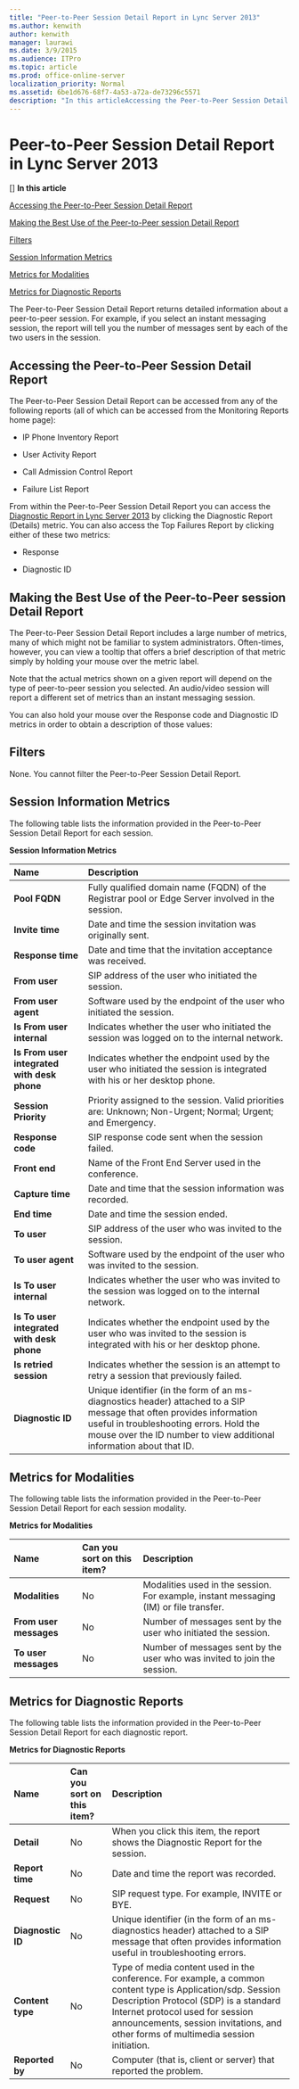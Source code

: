 ```yaml
---
title: "Peer-to-Peer Session Detail Report in Lync Server 2013"
ms.author: kenwith
author: kenwith
manager: laurawi
ms.date: 3/9/2015
ms.audience: ITPro
ms.topic: article
ms.prod: office-online-server
localization_priority: Normal
ms.assetid: 6be1d676-68f7-4a53-a72a-de73296c5571
description: "In this articleAccessing the Peer-to-Peer Session Detail ReportMaking the Best Use of the Peer-to-Peer session Detail ReportFiltersSession Information MetricsMetrics for ModalitiesMetrics for Diagnostic Reports"
---
```


# Peer-to-Peer Session Detail Report in Lync Server 2013
[]
 **In this article**
  
[Accessing the Peer-to-Peer Session Detail Report](#sectionSection0)
  
[Making the Best Use of the Peer-to-Peer session Detail Report](#sectionSection1)
  
[Filters](#sectionSection2)
  
[Session Information Metrics](#sectionSection3)
  
[Metrics for Modalities](#sectionSection4)
  
[Metrics for Diagnostic Reports](#sectionSection5)
  
The Peer-to-Peer Session Detail Report returns detailed information about a peer-to-peer session. For example, if you select an instant messaging session, the report will tell you the number of messages sent by each of the two users in the session.
  
## Accessing the Peer-to-Peer Session Detail Report
<a name="sectionSection0"> </a>

The Peer-to-Peer Session Detail Report can be accessed from any of the following reports (all of which can be accessed from the Monitoring Reports home page):
  
- IP Phone Inventory Report
    
- User Activity Report
    
- Call Admission Control Report
    
- Failure List Report 
    
From within the Peer-to-Peer Session Detail Report you can access the [Diagnostic Report in Lync Server 2013](diagnostic-report.md) by clicking the Diagnostic Report (Details) metric. You can also access the Top Failures Report by clicking either of these two metrics: 
  
- Response
    
- Diagnostic ID
    
## Making the Best Use of the Peer-to-Peer session Detail Report
<a name="sectionSection1"> </a>

The Peer-to-Peer Session Detail Report includes a large number of metrics, many of which might not be familiar to system administrators. Often-times, however, you can view a tooltip that offers a brief description of that metric simply by holding your mouse over the metric label.
  
Note that the actual metrics shown on a given report will depend on the type of peer-to-peer session you selected. An audio/video session will report a different set of metrics than an instant messaging session.
  
You can also hold your mouse over the Response code and Diagnostic ID metrics in order to obtain a description of those values:
  
## Filters
<a name="sectionSection2"> </a>

None. You cannot filter the Peer-to-Peer Session Detail Report.
  
## Session Information Metrics
<a name="sectionSection3"> </a>

The following table lists the information provided in the Peer-to-Peer Session Detail Report for each session.
  
**Session Information Metrics**

|**Name**|**Description**|
|:-----|:-----|
|**Pool FQDN** <br/> |Fully qualified domain name (FQDN) of the Registrar pool or Edge Server involved in the session.  <br/> |
|**Invite time** <br/> |Date and time the session invitation was originally sent.  <br/> |
|**Response time** <br/> |Date and time that the invitation acceptance was received.  <br/> |
|**From user** <br/> |SIP address of the user who initiated the session.  <br/> |
|**From user agent** <br/> |Software used by the endpoint of the user who initiated the session.  <br/> |
|**Is From user internal** <br/> |Indicates whether the user who initiated the session was logged on to the internal network.  <br/> |
|**Is From user integrated with desk phone** <br/> |Indicates whether the endpoint used by the user who initiated the session is integrated with his or her desktop phone.  <br/> |
|**Session Priority** <br/> |Priority assigned to the session. Valid priorities are: Unknown; Non-Urgent; Normal; Urgent; and Emergency.  <br/> |
|**Response code** <br/> |SIP response code sent when the session failed.  <br/> |
|**Front end** <br/> |Name of the Front End Server used in the conference.  <br/> |
|**Capture time** <br/> |Date and time that the session information was recorded.  <br/> |
|**End time** <br/> |Date and time the session ended.  <br/> |
|**To user** <br/> |SIP address of the user who was invited to the session.  <br/> |
|**To user agent** <br/> |Software used by the endpoint of the user who was invited to the session.  <br/> |
|**Is To user internal** <br/> |Indicates whether the user who was invited to the session was logged on to the internal network.  <br/> |
|**Is To user integrated with desk phone** <br/> |Indicates whether the endpoint used by the user who was invited to the session is integrated with his or her desktop phone.  <br/> |
|**Is retried session** <br/> |Indicates whether the session is an attempt to retry a session that previously failed.  <br/> |
|**Diagnostic ID** <br/> |Unique identifier (in the form of an ms-diagnostics header) attached to a SIP message that often provides information useful in troubleshooting errors. Hold the mouse over the ID number to view additional information about that ID.  <br/> |
   
## Metrics for Modalities
<a name="sectionSection4"> </a>

The following table lists the information provided in the Peer-to-Peer Session Detail Report for each session modality.
  
**Metrics for Modalities**

|**Name**|**Can you sort on this item?**|**Description**|
|:-----|:-----|:-----|
|**Modalities** <br/> |No  <br/> |Modalities used in the session. For example, instant messaging (IM) or file transfer.  <br/> |
|**From user messages** <br/> |No  <br/> |Number of messages sent by the user who initiated the session.  <br/> |
|**To user messages** <br/> |No  <br/> |Number of messages sent by the user who was invited to join the session.  <br/> |
   
## Metrics for Diagnostic Reports
<a name="sectionSection5"> </a>

The following table lists the information provided in the Peer-to-Peer Session Detail Report for each diagnostic report.
  
**Metrics for Diagnostic Reports**

|**Name**|**Can you sort on this item?**|**Description**|
|:-----|:-----|:-----|
|**Detail** <br/> |No  <br/> |When you click this item, the report shows the Diagnostic Report for the session.  <br/> |
|**Report time** <br/> |No  <br/> |Date and time the report was recorded.  <br/> |
|**Request** <br/> |No  <br/> |SIP request type. For example, INVITE or BYE.  <br/> |
|**Diagnostic ID** <br/> |No  <br/> |Unique identifier (in the form of an ms-diagnostics header) attached to a SIP message that often provides information useful in troubleshooting errors.  <br/> |
|**Content type** <br/> |No  <br/> |Type of media content used in the conference. For example, a common content type is Application/sdp. Session Description Protocol (SDP) is a standard Internet protocol used for session announcements, session invitations, and other forms of multimedia session initiation.  <br/> |
|**Reported by** <br/> |No  <br/> |Computer (that is, client or server) that reported the problem.  <br/> |
   

